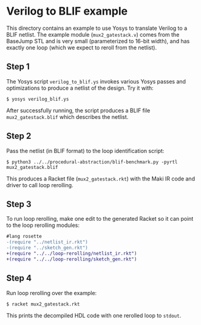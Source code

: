 # Verilog to BLIF example

This directory contains an example to use Yosys to translate Verilog to a BLIF netlist.
The example module (`mux2_gatestack.v`) comes from the BaseJump STL and is very small (parameterized to 16-bit width),
and has exactly one loop (which we expect to reroll from the netlist).

## Step 1

The Yosys script `verilog_to_blif.ys` invokes various Yosys passes and optimizations to produce a netlist of the design.
Try it with:

```shell
$ yosys verilog_blif.ys
```

After successfully running, the script produces a BLIF file `mux2_gatestack.blif` which describes the netlist.

## Step 2

Pass the netlist (in BLIF format) to the loop identification script:

```shell
$ python3 ../../procedural-abstraction/blif-benchmark.py -pyrtl mux2_gatestack.blif
```

This produces a Racket file (`mux2_gatestack.rkt`) with the Maki IR code and driver to call loop rerolling.

## Step 3

To run loop rerolling, make one edit to the generated Racket so it can point to the loop rerolling modules:

```diff
#lang rosette
-(require "../netlist_ir.rkt")
-(require "../sketch_gen.rkt")
+(require "../../loop-rerolling/netlist_ir.rkt")
+(require "../../loop-rerolling/sketch_gen.rkt")
```

## Step 4

Run loop rerolling over the example:

```shell
$ racket mux2_gatestack.rkt
```

This prints the decompiled HDL code with one rerolled loop to `stdout`.
